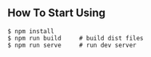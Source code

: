 ## How To Start Using

```
$ npm install
$ npm run build     # build dist files
$ npm run serve     # run dev server
```
